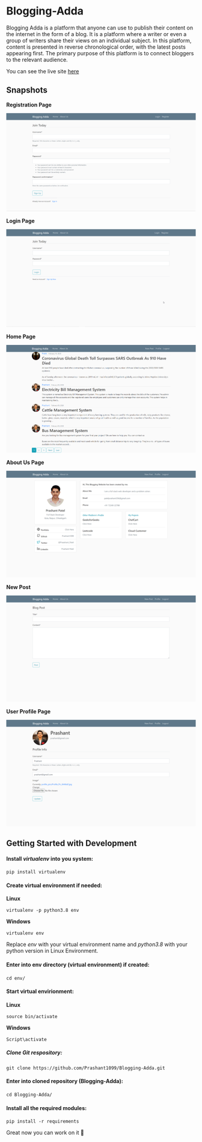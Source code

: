 # Blogging-Adda

Blogging Adda is a platform that anyone can use to publish their content on the internet in the form of a blog. It is a platform where a writer or even a group of writers share their views on an individual subject. In this platform, content is presented in reverse chronological order, with the latest posts appearing first. The primary purpose of this platform is to connect bloggers to the relevant audience.

You can see the live site [here](https://prashant1099.pythonanywhere.com/)


## Snapshots

**Registration Page**

![Image of Registration Page](https://github.com/Prashant1099/Blogging-Adda/blob/master/Snapshots/Register%20Page.png)

**Login Page**

![Image of Login Page](https://github.com/Prashant1099/Blogging-Adda/blob/master/Snapshots/Login%20Page.png)

**Home Page**

![Image of Home Page](https://github.com/Prashant1099/Blogging-Adda/blob/master/Snapshots/Home%20Page.png)

**About Us Page**

![Image of About Us Page](https://github.com/Prashant1099/Blogging-Adda/blob/master/Snapshots/About%20Us%20Page.png)

**New Post**

![Image of New Post](https://github.com/Prashant1099/Blogging-Adda/blob/master/Snapshots/New%20Post%20Page.png)

**User Profile Page**

![Image of User Profile Page](https://github.com/Prashant1099/Blogging-Adda/blob/master/Snapshots/Profile%20Page.png)


## Getting Started with Development

#### Install _virtualenv_ into you system:
```
pip install virtualenv
```

#### Create virtual environment if needed:
**Linux**
``` 
virtualenv -p python3.8 env
```

**Windows**
```
virtualenv env
```
Replace _env_ with your virtual environment name and _python3.8_ with your python version in Linux Environment.

#### Enter into env directory (virtual environment) if created:
``` 
cd env/
```

#### Start virtual envirionment:
**Linux**
```
source bin/activate
```

**Windows**
```
Script\activate
```

##### Clone Git respository:
```
git clone https://github.com/Prashant1099/Blogging-Adda.git
```

#### Enter into cloned repository (Blogging-Adda):
```
cd Blogging-Adda/
```

#### Install all the required modules:
```
pip install -r requirements
```

Great now you can work on it :tada:
